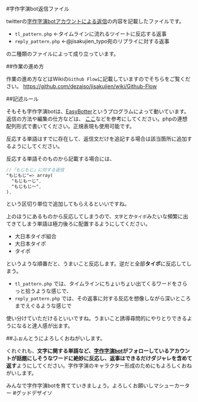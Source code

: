#字作字演bot返信ファイル


twitterの[字作字演botアカウントによる返信](https://twitter.com/jisakujien_typo/with_replies)の内容を記載したファイルです。

- `tl_pattern.php` ←タイムラインに流れるツイートに反応する返事
- `reply_pattern.php` ←@jisakujien_typo宛のリプライに対する返事

の二種類のファイルによって成り立っています。



##作業の進め方

作業の進め方などはWikiの`Github Flow`に記載していますのでそちらをご覧ください。
https://github.com/dezaiso/jisakujien/wiki/Github-Flow


##記述ルール

そもそも字作字演botは、[EasyBotter](http://pha22.net/twitterbot/)というプログラムによって動いています。返信の方法や編集の仕方などは、
[ここ](http://pha22.net/twitterbot/2.0/pattern.php)などを参考にしてください。phpの連想配列形式で書いてください。正規表現も使用可能です。

反応する単語はすでに存在して、返信文だけを追記する場合は該当箇所に追加するようにしてください。

反応する単語そのものから記載する場合には、


```sass
//「もじもじ」に対する返信
"もじもじ"=> array(
  "もじもーじ",
  "もじもじ〜",
),

```

という区切り単位で追加してもらえるといいですね。


上のほうにあるものから反応してしまうので、`文字`とか`タイポ`みたいな頻繁に出てきてしまう単語は極力後ろに配置するようにしてください。

- 大日本タイポ組合
- 大日本タイポ
- タイポ

というような順番だと、うまいこと反応します。逆だと全部**タイポ**に反応してしまう。


- `tl_pattern.php` では、タイムラインにちょいちょい出てくるワードをさらっと拾うような感じで、
- `reply_pattern.php` では、その返事に対する反応を想像しながら深いところまでえぐるような感じで

使い分けていただけるといいですね。うまいこと誘導尋問的にやりとりできるようになると達人感が出ます。

##ふぉんとうによろしくおねがいします。

くれぐれも、**文字に関する単語など、[字作字演bot](https://twitter.com/jisakujien_typo/)がフォローしているアカウントが話題にしそうなワードに絶妙に反応し、返事はできるだけダジャレを含めて返す**ようにしてください。字作字演のキャラクター形成のためにもよろしくおねがいします。

みんなで字作字演botを育てていきましょう。よろしくお願いしマシューカーター #グッドデザイソ
